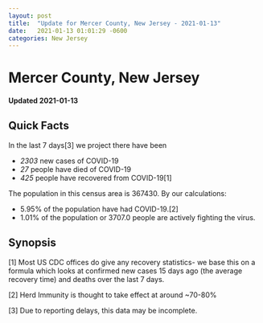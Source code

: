 ```yaml
---
layout: post
title:  "Update for Mercer County, New Jersey - 2021-01-13"
date:   2021-01-13 01:01:29 -0600
categories: New Jersey
---
```


# Mercer County, New Jersey
#### Updated 2021-01-13

## Quick Facts

In the last 7 days[3] we project there have been
- *2303* new cases of COVID-19
- *27* people have died of COVID-19
- *425* people have recovered from COVID-19[1]

The population in this census area is 367430. By our calculations:
- 5.95% of the population have had COVID-19.[2]
- 1.01% of the population or 3707.0 people are actively fighting the virus.

## Synopsis




[1] Most US CDC offices do give any recovery statistics- we base this on a formula which looks at confirmed new cases
15 days ago (the average recovery time) and deaths over the last 7 days.

[2] Herd Immunity is thought to take effect at around ~70-80%

[3] Due to reporting delays, this data may be incomplete.
 
    